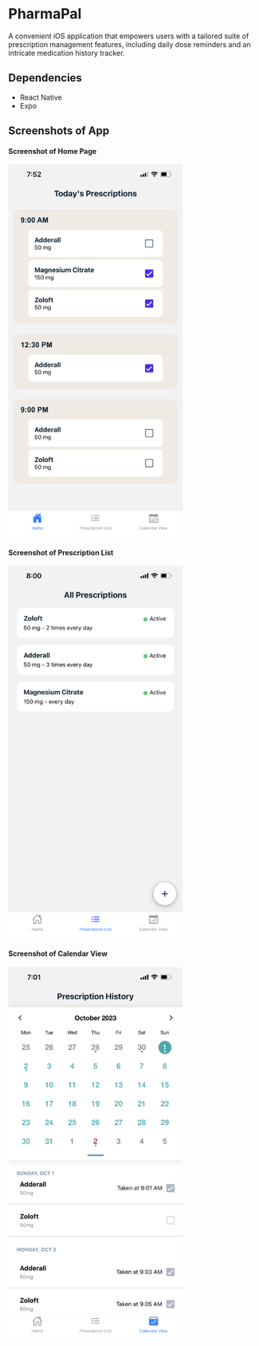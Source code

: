 # PharmaPal

A convenient iOS application that empowers users with a tailored suite of prescription management features, including daily dose reminders and an intricate medication history tracker.

## Dependencies

* React Native
* Expo


## Screenshots of App

<h4>Screenshot of Home Page</h4>

<img src="./client/assets/screenshots/home2.PNG" alt="Screenshot of Home Page" width="350"/>

<h4>Screenshot of Prescription List</h4>

<img src="./client/assets/screenshots/list.PNG" alt="Screenshot of Prescription List" width="350"/>


<h4>Screenshot of Calendar View</h4>

<img src="./client/assets/screenshots/history.PNG" alt="Screenshot of Prescription History" width="350"/>

